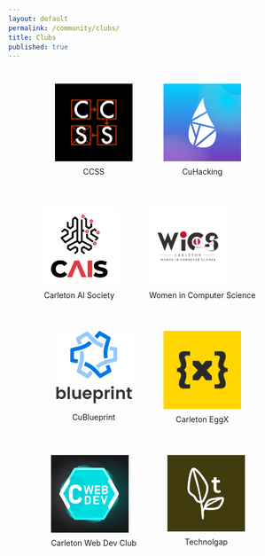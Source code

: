 ```yaml
---
layout: default
permalink: /community/clubs/
title: Clubs
published: true
---
```

<div class='content-wrap'>
   <div style="display:flex; flex-wrap: wrap; width:100%; justify-content:center;">
      <div style="margin:2em">
         <a href="https://ccss.carleton.ca"><img style="width:10em" src="/images/clubs/ccss.png"></a>
         <div style="text-align:center; margin-top:0.5em;">CCSS</div>
      </div>
      <div style="margin:2em">
         <a href="https://cuhacking.com"><img style="width:10em" src="/images/clubs/cuhacking.png"></a>
         <div style="text-align:center; margin-top:0.5em;">CuHacking</div>
      </div>
      <div style="margin:2em">
         <a href="https://www.facebook.com/carletonaisociety/"><img style="width:10em" src="/images/clubs/CAIS-white.jpg"></a>
         <div style="text-align:center; margin-top:0.5em;">Carleton AI Society</div>
      </div>
      <div style="margin:2em">
         <a href="https://wics.scs.carleton.ca/"><img style="width:10em" src="/images/clubs/wics.png"></a>
         <div style="text-align:center; margin-top:0.5em;">Women in Computer Science</div>
      </div>
   </div>
   <div style="display:flex; flex-wrap: wrap; width:100%; justify-content:center;">
      <div style="margin:2em">
         <a href="https://cublueprint.org"><img style="width:10em" src="/images/clubs/blueprint.png"></a>
         <div style="text-align:center; margin-top:0.5em;">CuBlueprint</div>
      </div>
      <div style="margin:2em">
         <a href="https://www.eggx.io/"><img style="width:10em" src="/images/clubs/eggX-square.png"></a>
         <div style="text-align:center; margin-top:0.5em;">Carleton EggX</div>
      </div>
      <div style="margin:2em">
         <a href="https://discord.gg/ueQxXwG"><img style="width:10em" src="/images/clubs/webdev.png"></a>
         <div style="text-align:center; margin-top:0.5em;">Carleton Web Dev Club</div>
      </div>
      <div style="margin:2em">
         <a href="https://facebook.com/technolgap/"><img style="width:10em" src="/images/clubs/technolgap.png"></a>
         <div style="text-align:center; margin-top:0.5em;">Technolgap</div>
      </div>
   </div>
</div>